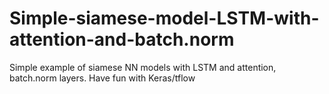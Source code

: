 # Simple-siamese-model-LSTM-with-attention-and-batch.norm
Simple example of siamese NN models with LSTM and attention, batch.norm layers. Have fun with Keras/tflow
